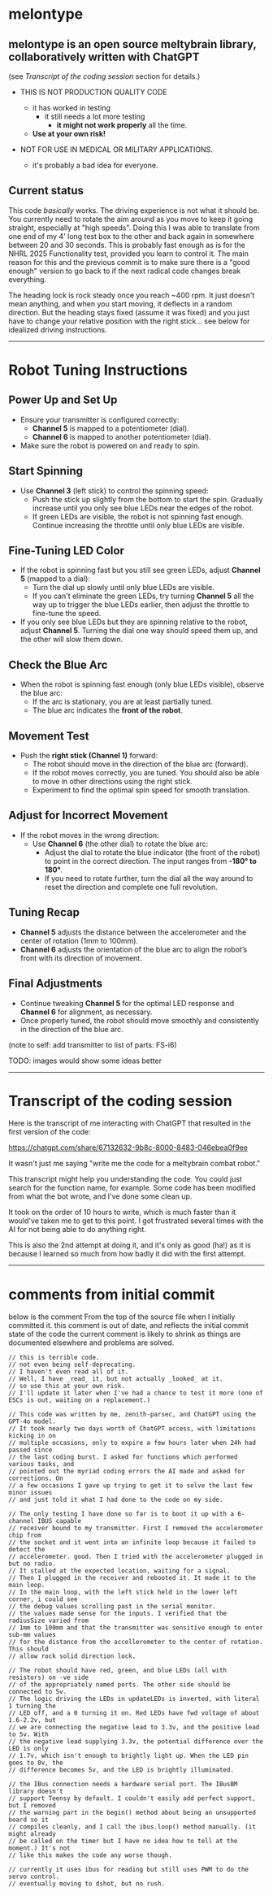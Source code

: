 # melontype
## melontype is an open source meltybrain library, collaboratively written with ChatGPT
(see _Transcript of the coding session_ section for details.)

* THIS IS NOT PRODUCTION QUALITY CODE
  * it has worked in testing
    * it still needs a lot more testing
      * **it might not work properly** all the time.
  * **Use at your own risk!**

* NOT FOR USE IN MEDICAL OR MILITARY APPLICATIONS.
  * it's probably a bad idea for everyone.

## Current status
This code _basically_ works. The driving experience is not what it should be. You currently need to rotate the aim around as you move to keep it going straight, 
especially at "high speeds". Doing this I was able to translate from one end of my 4' long test box to the other and back again in somewhere between 20 and 30 
seconds. This is probably fast enough as is for the NHRL 2025 Functionality test, provided you learn to control it. The main reason for this and the previous commit
is to make sure there is a "good enough" version to go back to if the next radical code changes break everything.

The heading lock is rock steady once you reach ~400 rpm. It just doesn't mean anything, and when you start moving, it deflects in a random direction. But 
the heading stays fixed (assume it was fixed) and you just have to change your relative position with the right stick... see below for idealized driving instructions.

------

# Robot Tuning Instructions

## Power Up and Set Up
- Ensure your transmitter is configured correctly:
  - **Channel 5** is mapped to a potentiometer (dial).
  - **Channel 6** is mapped to another potentiometer (dial).
- Make sure the robot is powered on and ready to spin.

## Start Spinning
- Use **Channel 3** (left stick) to control the spinning speed:
  - Push the stick up slightly from the bottom to start the spin. Gradually increase until you only see blue LEDs near the edges of the robot.
  - If green LEDs are visible, the robot is not spinning fast enough. Continue increasing the throttle until only blue LEDs are visible.

## Fine-Tuning LED Color
- If the robot is spinning fast but you still see green LEDs, adjust **Channel 5** (mapped to a dial):
  - Turn the dial up slowly until only blue LEDs are visible.
  - If you can't eliminate the green LEDs, try turning **Channel 5** all the way up to trigger the blue LEDs earlier, then adjust the throttle to fine-tune the speed.
- If you only see blue LEDs but they are spinning relative to the robot, adjust **Channel 5**. Turning the dial one way should speed them up, and the other will slow them down.

## Check the Blue Arc
- When the robot is spinning fast enough (only blue LEDs visible), observe the blue arc:
  - If the arc is stationary, you are at least partially tuned.
  - The blue arc indicates the **front of the robot**.

## Movement Test
- Push the **right stick (Channel 1)** forward:
  - The robot should move in the direction of the blue arc (forward).
  - If the robot moves correctly, you are tuned. You should also be able to move in other directions using the right stick.
  - Experiment to find the optimal spin speed for smooth translation.

## Adjust for Incorrect Movement
- If the robot moves in the wrong direction:
  - Use **Channel 6** (the other dial) to rotate the blue arc:
    - Adjust the dial to rotate the blue indicator (the front of the robot) to point in the correct direction. The input ranges from **-180° to 180°**.
    - If you need to rotate further, turn the dial all the way around to reset the direction and complete one full revolution.

## Tuning Recap
- **Channel 5** adjusts the distance between the accelerometer and the center of rotation (1mm to 100mm).
- **Channel 6** adjusts the orientation of the blue arc to align the robot’s front with its direction of movement.

## Final Adjustments
- Continue tweaking **Channel 5** for the optimal LED response and **Channel 6** for alignment, as necessary.
- Once properly tuned, the robot should move smoothly and consistently in the direction of the blue arc.


(note to self: add transmitter to list of parts: FS-i6)

TODO: images would show some ideas better

------
# Transcript of the coding session
Here is the transcript of me interacting with ChatGPT that resulted in the first version
of the code:

  https://chatgpt.com/share/67132632-9b8c-8000-8483-046ebea0f9ee

It wasn't just me saying "write me the code for a meltybrain combat robot." 

This transcript might help you understanding the code. You could just search for the 
function name, for example. Some code has been modified from what the bot wrote, and
I've done some clean up. 

It took on the order of 10 hours to write, which is much faster than it would've taken
me to get to this point. I got frustrated several times with the AI for not being able
to do anything right. 

This is also the 2nd attempt at doing it, and it's only as good (ha!) as it
is because I learned so much from how badly it did with the first attempt.

------
# comments from initial commit
below is the comment From the top of the source file when I initially committed it.
this comment is out of date, and reflects the initial commit state of the code
the current comment is likely to shrink as things are documented elsewhere and
problems are solved. 


```
// this is terrible code.
// not even being self-deprecating.
// I haven't even read all of it.
// Well, I have _read_ it, but not actually _looked_ at it.
// so use this at your own risk.
// I'll update it later when I've had a chance to test it more (one of ESCs is out, waiting on a replacement.)

// This code was written by me, zenith-parsec, and ChatGPT using the GPT-4o model.
// It took nearly two days worth of ChatGPT access, with limitations kicking in on 
// multiple occasions, only to expire a few hours later when 24h had passed since 
// the last coding burst. I asked for functions which performed various tasks, and
// pointed out the myriad coding errors the AI made and asked for corrections. On
// a few occasions I gave up trying to get it to solve the last few minor issues 
// and just told it what I had done to the code on my side.

// The only testing I have done so far is to boot it up with a 6-channel IBUS capable
// receiver bound to my transmitter. First I removed the accelerometer chip from 
// the socket and it went into an infinite loop because it failed to detect the 
// accelerometer. good. Then I tried with the accelerometer plugged in but no radio.
// It stalled at the expected location, waiting for a signal.
// Then I plugged in the receiver and rebooted it. It made it to the main loop.
// In the main loop, with the left stick held in the lower left corner, i could see
// the debug values scrolling past in the serial monitor.
// the values made sense for the inputs. I verified that the radiusSize varied from 
// 1mm to 100mm and that the transmitter was sensitive enough to enter sub-mm values
// for the distance from the accellerometer to the center of rotation. This should 
// allow rock solid direction lock. 

// The robot should have red, green, and blue LEDs (all with resistors) on -ve side 
// of the appropriately named ports. The other side should be connected to 5v.
// The logic driving the LEDs in updateLEDs is inverted, with literal 1 turning the 
// LED off, and a 0 turning it on. Red LEDs have fwd voltage of about 1.6-2.2v, but
// we are connecting the negative lead to 3.3v, and the positive lead to 5v. With 
// the negative lead supplying 3.3v, the potential difference over the LED is only 
// 1.7v, which isn't enough to brightly light up. When the LED pin goes to 0v, the
// difference becomes 5v, and the LED is brightly illuminated.

// the IBus connection needs a hardware serial port. The IBusBM library doesn't 
// support Teensy by default. I couldn't easily add perfect support, but I removed
// the warning part in the begin() method about being an unsupported board so it
// compiles cleanly, and I call the ibus.loop() method manually. (it might already
// be called on the timer but I have no idea how to tell at the moment.) It's not
// like this makes the code any worse though.

// currently it uses ibus for reading but still uses PWM to do the servo control.
// eventually moving to dshot, but no rush.
```
